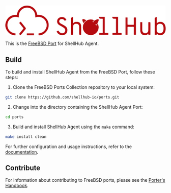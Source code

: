 ![shellHub's FreeBSD Port logo](./logo.png)

This is the [FreeBSD Port](https://www.FreeBSD.org/ports) for ShellHub
Agent.

## Build

To build and install ShellHub Agent from the FreeBSD Port, follow these steps:

1. Clone the FreeBSD Ports Collection repository to your local system:

```sh
git clone https://github.com/shellhub-io/ports.git
```

2. Change into the directory
   containing the ShellHub Agent Port:

```sh
cd ports
```

3. Build and install ShellHub Agent using the `make` command:

```sh
make install clean
```

For further configuration and usage instructions, refer to the [documentation](https://docs.shellhub.io).

## Contribute

For information about contributing to FreeBSD ports, please see the [Porter's
Handbook](https://docs.freebsd.org/en/books/porters-handbook/).
